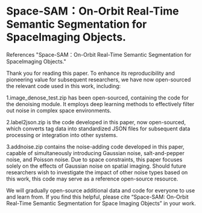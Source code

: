 # Space-SAM：On-Orbit Real-Time Semantic Segmentation for SpaceImaging Objects.

References "Space-SAM：On-Orbit Real-Time Semantic Segmentation for SpaceImaging Objects."

Thank you for reading this paper. To enhance its reproducibility and pioneering value for subsequent researchers, we have now open-sourced the relevant code used in this work, including:

1.image_denose_test.zip has been open-sourced, containing the code for the denoising module. It employs deep learning methods to effectively filter out noise in complex space environments.

2.label2json.zip is the code developed in this paper, now open-sourced, which converts tag data into standardized JSON files for subsequent data processing or integration into other systems.

3.addnoise.zip contains the noise-adding code developed in this paper, capable of simultaneously introducing Gaussian noise, salt-and-pepper noise, and Poisson noise. Due to space constraints, this paper focuses solely on the effects of Gaussian noise on spatial imaging. Should future researchers wish to investigate the impact of other noise types based on this work, this code may serve as a reference open-source resource.

We will gradually open-source additional data and code for everyone to use and learn from. If you find this helpful, please cite “Space-SAM: On-Orbit Real-Time Semantic Segmentation for Space Imaging Objects” in your work.
